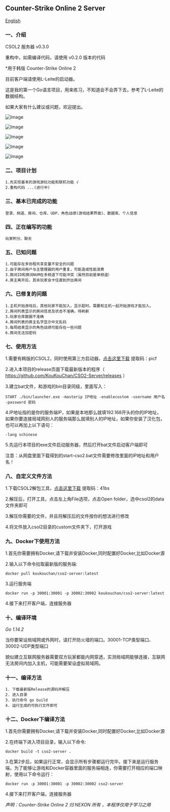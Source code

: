 ## Counter-Strike Online 2 Server 

[English](./README.en.md)

### 一、介绍

CSOL2 服务器 v0.3.0

重构中，如需编译代码，请使用 v0.2.0 版本的代码

*用于韩版 Counter-Strike Online 2

目前客户端请使用L-Leite的启动器。

这是我的第一个Go语言项目，用来练习，不知道会不会弄下去，参考了L-Leite的数据结构。

如果大家有什么建议或问题，欢迎提出。

![Image](./photos/main.png)

![Image](./photos/intro.png)

![Image](./photos/channel.png)

![Image](./photos/ingame.jpg)

![Image](./photos/result.jpg)

### 二、项目计划

    1.先实现基本的游戏游玩功能和联机功能 √
    2.重构代码 ...(进行中)

### 三、基本已完成的功能

    登录、频道、房间、仓库、UDP、角色战绩(游戏结果界面)、数据库、个人信息

### 四、正在编写的功能

    玩家积分、聊天

### 五、已知问题

    1.可能存在多协程共享变量不安全的问题
    2.由于房间用户与主管理器的用户重复，可能造成性能浪费
    3.房间ID和房间NUM在多频道下可能冲突（虽然目前是单频道）
    4.房主离开后，其余玩家会卡住直到炸出房间

### 六、已修复的问题

    1.主机开始游戏后，其他玩家不能加入，显示超时。需要和主机一起开始游戏才能加入。
    2.房间列表显示的房间信息及状态不准确，待刷新
    3.玩家仓库数据不准确
    4.房间列表的房主名字显示中文乱码
    5.每局结束显示的角色战绩可能存在一些问题
    6.房间无法加密码

### 七、使用方法

1.需要有韩版的CSOL2，同时使用第三方启动器，[点击这里下载](https://pan.baidu.com/s/13wEMinbj6E2Z9lds20NU3A) 提取码：picf

2.进入本项目的release页面下载最新版本的程序（ https://github.com/KouKouChan/CSO2-Server/releases ）

3.建立bat文件，和游戏的bin目录同级，里面写入：

```shell
START ./bin/launcher.exe -masterip IP地址 -enablecustom -username 用户名 -password 密码
```

4.IP地址指的是你的服务端IP，如果是本地那么就填192.168开头的你的IP地址，如果你要连接局域网别人的服务端那么就填别人的IP地址，如果你安装了汉化包，也可以再加上以下语句：

```shell
-lang schinese
```

5.先运行本项目的exe文件启动服务器，然后打开bat文件启动客户端即可

注意：从网盘里面下载得到的start-cso2.bat文件需要修改里面的IP地址和用户名！

### 八、自定义文件方法

1.下载CSOL2解包工具，[点击这里下载](https://pan.baidu.com/s/14q1SoIdHwp1casMWG2OS-w) 提取码：41bs

2.解压后，打开工具，点击左上角File选项，点击Open folder，选中csol2的data文件夹即可

3.解压你需要的文件，并且将解压后的文件按你的想法进行修改

4.将文件放入csol2目录的custom文件夹下，打开游戏

### 九、Docker下使用方法

1.首先你需要拥有Docker,请下载并安装Docker,同时配置好Docker,比如Docker源

2.输入以下命令拉取最新版的服务端:

```shell
docker pull koukouchan/cso2-server:latest
```

3.运行服务端

```shell
docker run -p 30001:30001 -p 30002:30002 koukouchan/cso2-server:latest
```

4.接下来打开客户端，连接服务器

### 十、编译环境

*Go 1.14.2*

当你要架设局域网或外网时，请打开防火墙的端口。30001-TCP类型端口、30002-UDP类型端口

貌似建立互联网服务器需要双方玩家都能内网穿透，实测局域网能够连接，互联网无法房间内加入主机，可能需要架设虚拟局域网。

### 十一、编译方法

```shell
1. 下载最新版Release的源码并解压
2. 进入目录
3. 执行命令 go build
4. 运行生成的可执行文件即可
```

### 十二、Docker下编译方法

1.首先你需要拥有Docker,请下载并安装Docker,同时配置好Docker,比如Docker源

2.在终端下进入项目目录，输入以下命令:

```shell
docker build -t cso2-server .
```

3.在第2步后，如果运行正常，会显示所有步骤都运行完毕。接下来是运行服务端，为了能够让游戏和Docker容器里面的服务端相连，你需要打开相应的端口映射，使用以下命令运行：

```shell
docker run -p 30001:30001 -p 30002:30002 cso2-server
```

4.接下来打开客户端，连接服务器

*声明：Counter-Strike Online 2 归 NEXON 所有 ，本程序仅用于学习之用*